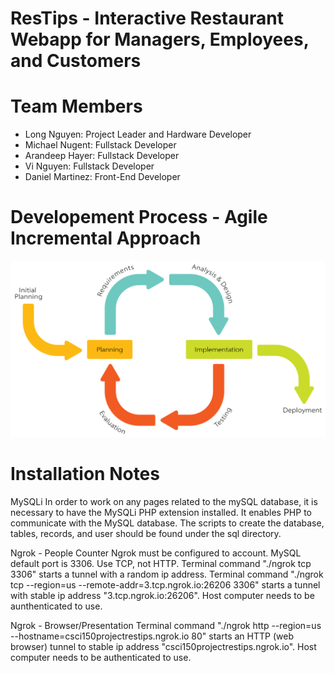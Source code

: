 # ResTips - Interactive Restaurant Webapp for Managers, Employees, and Customers

# Team Members
- Long Nguyen: Project Leader and Hardware Developer
- Michael Nugent: Fullstack Developer
- Arandeep Hayer: Fullstack Developer
- Vi Nguyen: Fullstack Developer
- Daniel Martinez: Front-End Developer 

# Developement Process - Agile Incremental Approach
![Incremental Agile](https://github.com/FS-CSCI150-F21/FS-CSCI150-F21-Team1/blob/main/wiki_resources/Iterative_Process_Diagram.svg.png)
# Installation Notes
MySQLi
In order to work on any pages related to the mySQL database, it is necessary to have the MySQLi PHP extension installed.  It enables PHP to communicate with the MySQL database.  The scripts to create the database, tables, records, and user should be found under the sql directory.


Ngrok - People Counter
Ngrok must be configured to account.  MySQL default port is 3306.  Use TCP, not HTTP.
Terminal command "./ngrok tcp 3306" starts a tunnel with a random ip address.
Terminal command "./ngrok tcp --region=us --remote-addr=3.tcp.ngrok.io:26206 3306" starts a tunnel with stable ip address "3.tcp.ngrok.io:26206".  Host computer needs to be aunthenticated to use.

Ngrok - Browser/Presentation
Terminal command "./ngrok http --region=us --hostname=csci150projectrestips.ngrok.io 80" starts an HTTP (web browser) tunnel to stable ip address "csci150projectrestips.ngrok.io".  Host computer needs to be authenticated to use.
